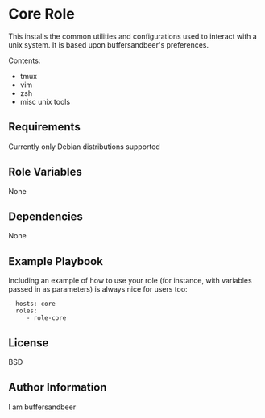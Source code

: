 Core Role
=========

This installs the common utilities and configurations used to interact with a unix system. 
It is based upon buffersandbeer's preferences.

Contents:
- tmux
- vim
- zsh
- misc unix tools

Requirements
------------

Currently only Debian distributions supported

Role Variables
--------------

None

Dependencies
------------

None

Example Playbook
----------------

Including an example of how to use your role (for instance, with variables passed in as parameters) is always nice for users too:

    - hosts: core
      roles:
         - role-core

License
-------

BSD

Author Information
------------------

I am buffersandbeer
